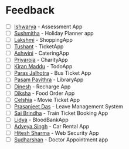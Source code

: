 # Feedback 

- [ ] [Ishwarya](ishwarya.md) - Assessment App
- [ ] [Sushmitha](sushmita.md) - Holiday Planner app
- [ ] [Lakshmi](lakshmi.md) - ShoppingApp
- [ ] [Tushant](tushant.md) - TicketApp
- [ ] [Ashwini](ashwini.md) - CateringApp
- [ ] [Priyaroja](priyaroja.md) - CharityApp
- [ ] [Kiran Maddu](kiran.md) - TodoApp
- [ ] [Paras Jalhotra](paras.md) - Bus Ticket App
- [ ] [Pasam Pavithra](pavithra.md) - LibraryApp
- [ ] [Dinesh](dinesh.md) - Recharge App
- [ ] [Diksha](diksha.md) - Food Order App
- [ ] [Celshia](celshia.md) - Movie Ticket App
- [ ] [Prasanjeet Das](prasanjeet.md) - Leave Management System
- [ ] [Sai Brindha](saibrindha.md) - Train Ticket Booking App
- [ ] [Lidya](lidya.md) - BloodBankApp
- [ ] [Adveya Singh](adveya.md) - Car Rental App
- [ ] [Hitesh Sharma](hitesh.md) - Web Security App
- [ ] [Sudharshan](sudharshan.md) - Doctor Appointment app

